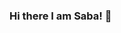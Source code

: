 ### Hi there I am Saba! 👋

<!--
**SabaSaif-github/SabaSaif-github** is a ✨ _special_ ✨ repository because its `README.md` (this file) appears on your GitHub profile.

Here are some ideas to get you started:

- 🔭 I’m currently working on Full Stack Development.
- 🌱 I’m currently learning Data Science.
- 🤔 I’m looking for help with React.
- 💬 Ask me about Anything
- 📫 How to reach me: saif3906@gmail.com
- 😄 Pronouns: Saba
- ⚡ Fun fact: Where people are into fine arts 🎨, I am into culinary arts 👩‍🍳.
